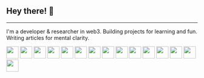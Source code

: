 ## Hey there! 👋
---
I'm a developer & researcher in web3.
Building projects for learning and fun.
Writing articles for mental clarity.

<div>
<img src="https://cdn.jsdelivr.net/gh/devicons/devicon@latest/icons/figma/figma-original.svg" width="32" height="32" />
<img src="https://cdn.jsdelivr.net/gh/devicons/devicon@latest/icons/javascript/javascript-original.svg" width="32" height="32" />
<img src="https://cdn.jsdelivr.net/gh/devicons/devicon@latest/icons/typescript/typescript-original.svg" width="32" height="32" />
<img src="https://cdn.jsdelivr.net/gh/devicons/devicon@latest/icons/css3/css3-original.svg" width="32" height="32" />
<img src="https://cdn.jsdelivr.net/gh/devicons/devicon@latest/icons/html5/html5-original.svg" width="32" height="32" />
<img src="https://cdn.jsdelivr.net/gh/devicons/devicon@latest/icons/jest/jest-plain.svg" width="32" height="32" />
<img src="https://cdn.jsdelivr.net/gh/devicons/devicon@latest/icons/react/react-original-wordmark.svg" width="32" height="32" />
<img src="https://cdn.jsdelivr.net/gh/devicons/devicon@latest/icons/nextjs/nextjs-original-wordmark.svg" width="32" height="32" />
<img src="https://cdn.jsdelivr.net/gh/devicons/devicon@latest/icons/nodejs/nodejs-original-wordmark.svg" width="32" height="32" />
<img src="https://cdn.jsdelivr.net/gh/devicons/devicon@latest/icons/nodemon/nodemon-original.svg" width="32" height="32" />
<img src="https://cdn.jsdelivr.net/gh/devicons/devicon@latest/icons/npm/npm-original-wordmark.svg" width="32" height="32" />
<img src="https://cdn.jsdelivr.net/gh/devicons/devicon@latest/icons/rust/rust-original.svg" width="32" height="32" />
<img src="https://cdn.jsdelivr.net/gh/devicons/devicon@latest/icons/neo4j/neo4j-original-wordmark.svg" width="32" height="32" />
<img src="https://cdn.jsdelivr.net/gh/devicons/devicon@latest/icons/mongodb/mongodb-original.svg" width="32" height="32" />
<img src="https://cdn.jsdelivr.net/gh/devicons/devicon@latest/icons/mongoose/mongoose-original-wordmark.svg" width="32" height="32" />
</div>


<!--
**lhymmEU/lhymmEU** is a ✨ _special_ ✨ repository because its `README.md` (this file) appears on your GitHub profile.

Here are some ideas to get you started:

- 🔭 I’m currently working on ...
- 🌱 I’m currently learning ...
- 👯 I’m looking to collaborate on ...
- 🤔 I’m looking for help with ...
- 💬 Ask me about ...
- 📫 How to reach me: ...
- 😄 Pronouns: ...
- ⚡ Fun fact: ...
-->
